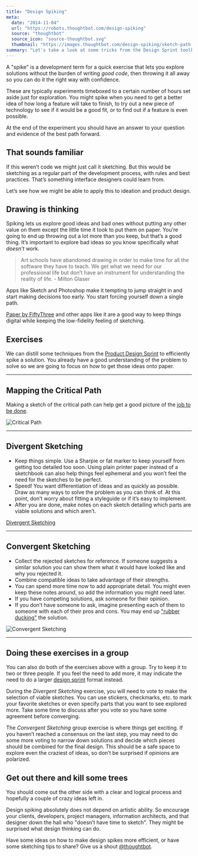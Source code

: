 ```yaml
---
title: "Design Spiking"
meta:
  date: "2014-11-04"
  url: "https://robots.thoughtbot.com/design-spiking"
  source: "thoughtbot"
  source_icon: "source-thoughtbot.svg"
  thumbnail: "https://images.thoughtbot.com/design-spiking/sketch-path.png"
summary: "Let's take a look at some tricks from the Design Sprint toolkit to make sure our product is focusing the right things."
---
```


A "spike" is a development term
for a quick exercise
that lets you explore solutions
without the burden
of writing <em>good code</em>,
then throwing it all away
so you can do it the right way
with confidence.

These are typically experiments timeboxed
to a certain number of hours
set aside just for exploration.
You might spike
when you need to get a better idea
of how long a feature will take to finish,
to try out a new piece of technology
to see if it would be a good fit,
or to find out if a feature is even possible.

At the end of the experiment
you should have an answer to your question
and evidence of the best path forward.


## That sounds familiar

If this weren’t code
we might just call it sketching.
But this would be sketching
as a regular part
of the development process,
with rules and best practices.
That’s something interface designers
could learn from.

Let’s see how we might
be able to apply this
to ideation
and product design.


## Drawing is thinking

Spiking lets us explore
good ideas and bad ones
without putting any other value on them
except the little time it took
to put them on paper.
You’re going to end up throwing out
a lot more than you keep,
but that’s a good thing.
It’s important to explore bad ideas
so you know specifically
what <em>doesn’t</em> work.

<blockquote>
Art schools have abandoned drawing in order to make time for all the software
they have to teach. We get what we need for our professional life but don’t
have an instrument for understanding the reality of life.
- Milton Glaser
</blockquote>

Apps like Sketch and Photoshop
make it tempting to jump straight in
and start making decisions too early.
You start forcing yourself
down a single path.

[Paper by FiftyThree](http://www.fiftythree.com/paper)
and other apps like it
are a good way to keep things digital
while keeping the low-fidelity feeling of sketching.

## Exercises

We can distill some techniques from the
[Product Design Sprint](http://robots.thoughtbot.com/the-product-design-sprint)
to efficiently spike a solution.
You already have
a good understanding
of the problem to solve
so we are going to focus
on how to get those ideas onto paper.

<hr>

## Mapping the Critical Path

Making a sketch of the critical path
can help get a good picture
of the [job to be done](https://medium.com/the-job-to-be-done).

![Critical Path](https://images.thoughtbot.com/design-spiking/sketch-path.png)

<hr>

## Divergent Sketching

- Keep things simple.
  Use a Sharpie or fat marker
  to keep yourself
  from getting too detailed too soon.
  Using plain printer paper
  instead of a sketchbook
  can also help things feel ephemeral
  and you won’t feel the need
  for the sketches to be perfect.
- Speed!
  You want differentiation of ideas
  and as quickly as possible.
  Draw as many ways
  to solve the problem
  as you can think of.
  At this point,
  don’t worry about
  fitting a styleguide
  or if it’s easy to implement.
- After you are done,
  make notes on each sketch
  detailing which parts
  are viable solutions
  and which aren’t.

[Divergent Sketching](https://images.thoughtbot.com/design-spiking/sketch-diverge.png)

<hr>

## Convergent Sketching

- Collect the rejected sketches
  for reference.
  If someone suggests
  a similar solution
  you can show them
  what it would have looked like
  and why you rejected it.
- Combine compatible ideas
  to take advantage
  of their strengths.
- You can spend more time now
  to add appropriate detail.
  You might even keep these notes around,
  so add the information
  you might need later.
- If you have competing solutions,
  ask someone for their opinion.
- If you don’t have someone to ask,
  imagine presenting each of them to someone
  with each of their pros and cons.
  You may end up ["rubber ducking"](http://en.wikipedia.org/wiki/Rubber_duck_debugging)
  the solution.

![Convergent Sketching](https://images.thoughtbot.com/design-spiking/sketch-converge.png)

<hr>

## Doing these exercises in a group

You can also do both
of the exercises above with a group.
Try to keep it to two or three people.
If you feel the need to add more,
it may indicate the need to
do a larger [design sprint](http://robots.thoughtbot.com/the-product-design-sprint)
format instead.

During the <em>Divergent Sketching</em> exercise,
you will need to vote
to make the selection of viable sketches.
You can use stickers, checkmarks, etc.
to mark your favorite sketches
or even specify parts
that you want to see explored more.
Take some time to discuss
after you vote so you have some agreement
before converging.

The <em>Convergent Sketching</em> group exercise
is where things get exciting.
If you haven’t reached a consensus
on the last step,
you may need to do some more voting
to narrow down solutions
and decide which pieces should be combined
for the final design.
This should be a safe space
to explore even the craziest of ideas,
so don’t be surprised
if opinions are polarized.

## Get out there and kill some trees

You should come out the other side
with a clear and logical process
and hopefully a couple of crazy ideas left in.

Design spiking absolutely
does not depend on artistic ability.
So encourage your clients, developers,
project managers, information architects,
and that designer down the hall who
"doesn’t have time to sketch".
They might be surprised
what design thinking can do.

Have some ideas on how to make design spikes
more efficient, or have some sketching tips to share?
Give us a shout [@thoughtbot](http://twitter.com/thoughtbot).
